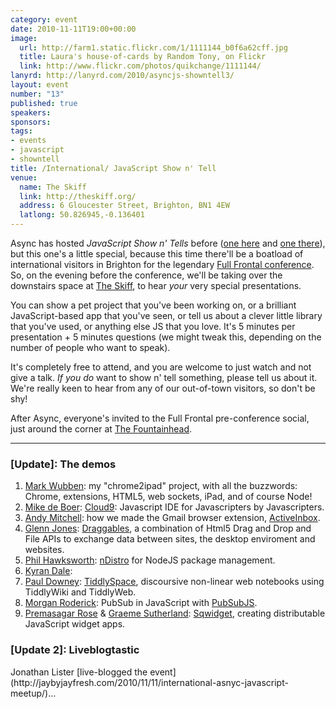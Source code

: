 ```yaml
--- 
category: event
date: 2010-11-11T19:00+00:00
image: 
  url: http://farm1.static.flickr.com/1/1111144_b0f6a62cff.jpg
  title: Laura's house-of-cards by Random Tony, on Flickr
  link: http://www.flickr.com/photos/quikchange/1111144/
lanyrd: http://lanyrd.com/2010/asyncjs-showntell3/
layout: event
number: "13"
published: true
speakers: 
sponsors: 
tags: 
- events
- javascript
- showntell
title: /International/ JavaScript Show n' Tell
venue: 
  name: The Skiff
  link: http://theskiff.org/
  address: 6 Gloucester Street, Brighton, BN1 4EW
  latlong: 50.826945,-0.136401
---
```

Async has hosted <em>JavaScript Show n' Tells</em> before (<a href="http://asyncjs.com/showntell/">one here</a> and <a href="http://asyncjs.com/showntell2/">one there</a>), but this one's a little special, because this time there'll be a boatload of international visitors in Brighton for the legendary <a href="http://2010.full-frontal.org/">Full Frontal conference</a>. So, on the evening before the conference, we'll be taking over the downstairs space at <a href="http://theskiff.org">The Skiff</a>, to hear <em>your</em> very special presentations.

You can show a pet project that you've been working on, or a brilliant JavaScript-based app that you've seen, or tell us about a clever little library that you've used, or anything else JS that you love. It's 5 minutes per presentation + 5 minutes questions (we might tweak this, depending on the number of people who want to speak).

It's completely free to attend, and you are welcome to just watch and not give a talk. <em>If you do</em> want to show n' tell something, please tell us about it. We're really keen to hear from any of our out-of-town visitors, so don't be shy!

After Async, everyone's invited to the Full Frontal pre-conference social, just around the corner at <a href="http://maps.google.co.uk/maps/place?um=1&amp;ie=UTF-8&amp;q=brighton+Fountainhead&amp;fb=1&amp;gl=uk&amp;hq=Fountainhead&amp;hnear=Brighton,+East+Sussex&amp;cid=6619924646768301834">The Fountainhead</a>.

<hr />

<h3>[Update]: The demos</h3>

1. [Mark Wubben](http://novemberborn.net): my "chrome2ipad" project, with all the buzzwords: Chrome, extensions, HTML5, web sockets, iPad, and of course Node!
1. [Mike de Boer](https://twitter.com/mikedeboer): [Cloud9](http://c9.io): Javascript IDE for Javascripters by Javascripters.
1. [Andy Mitchell](https://twitter.com/andymitchell): how we made the Gmail browser extension, [ActiveInbox](http://www.activeinboxhq.com).
1. [Glenn Jones](http://www.glennjones.net): [Draggables](http://draggables.com),  a combination of Html5 Drag and Drop and File APIs to exchange data between sites, the desktop enviroment and websites.
1. [Phil Hawksworth](http://hawksworx.com): [nDistro](https://github.com/visionmedia/ndistro) for NodeJS package management.
1. [Kyran Dale](https://twitter.com/wizzylolly): 
1. [Paul Downey](http://blog.whatfettle.com): [TiddlySpace](http://tiddlyspace.com), discoursive non-linear web notebooks using TiddlyWiki and TiddlyWeb.
1. [Morgan Roderick](http://roderick.dk): PubSub in JavaScript with [PubSubJS](https://github.com/mroderick/PubSubJS).
1. [Premasagar Rose](http://premasagar.com) & [Graeme Sutherland](http://grasuth.com): [Sqwidget](http://github.com/premasagar/sqwidget), creating distributable JavaScript widget apps.


<h3>[Update 2]: Liveblogtastic</h3>
Jonathan Lister [live-blogged the event](http://jaybyjayfresh.com/2010/11/11/international-asnyc-javascript-meetup/)...

